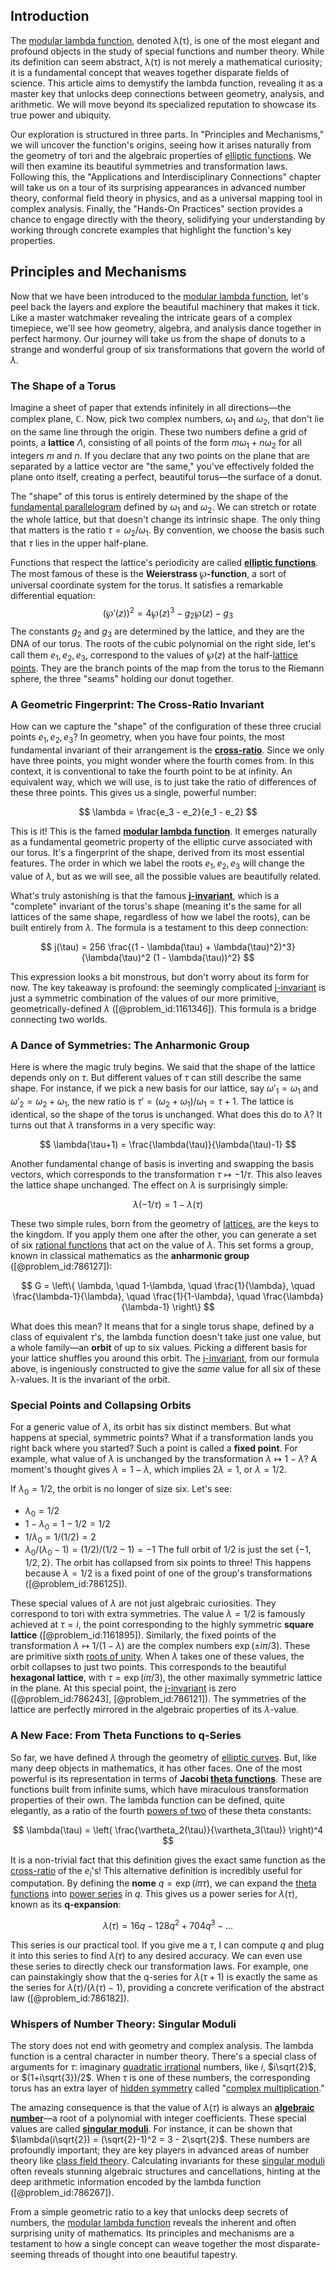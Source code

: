 ## Introduction
The [modular lambda function](@article_id:196484), denoted λ(τ), is one of the most elegant and profound objects in the study of special functions and number theory. While its definition can seem abstract, λ(τ) is not merely a mathematical curiosity; it is a fundamental concept that weaves together disparate fields of science. This article aims to demystify the lambda function, revealing it as a master key that unlocks deep connections between geometry, analysis, and arithmetic. We will move beyond its specialized reputation to showcase its true power and ubiquity.

Our exploration is structured in three parts. In "Principles and Mechanisms," we will uncover the function's origins, seeing how it arises naturally from the geometry of tori and the algebraic properties of [elliptic functions](@article_id:170526). We will then examine its beautiful symmetries and transformation laws. Following this, the "Applications and Interdisciplinary Connections" chapter will take us on a tour of its surprising appearances in advanced number theory, conformal field theory in physics, and as a universal mapping tool in complex analysis. Finally, the "Hands-On Practices" section provides a chance to engage directly with the theory, solidifying your understanding by working through concrete examples that highlight the function's key properties.

## Principles and Mechanisms

Now that we have been introduced to the [modular lambda function](@article_id:196484), let's peel back the layers and explore the beautiful machinery that makes it tick. Like a master watchmaker revealing the intricate gears of a complex timepiece, we'll see how geometry, algebra, and analysis dance together in perfect harmony. Our journey will take us from the shape of donuts to a strange and wonderful group of six transformations that govern the world of $\lambda$.

### The Shape of a Torus

Imagine a sheet of paper that extends infinitely in all directions—the complex plane, $\mathbb{C}$. Now, pick two complex numbers, $\omega_1$ and $\omega_2$, that don't lie on the same line through the origin. These two numbers define a grid of points, a **lattice** $\Lambda$, consisting of all points of the form $m\omega_1 + n\omega_2$ for all integers $m$ and $n$. If you declare that any two points on the plane that are separated by a lattice vector are "the same," you've effectively folded the plane onto itself, creating a perfect, beautiful torus—the surface of a donut.

The "shape" of this torus is entirely determined by the shape of the [fundamental parallelogram](@article_id:173902) defined by $\omega_1$ and $\omega_2$. We can stretch or rotate the whole lattice, but that doesn't change its intrinsic shape. The only thing that matters is the ratio $\tau = \omega_2 / \omega_1$. By convention, we choose the basis such that $\tau$ lies in the upper half-plane.

Functions that respect the lattice's periodicity are called **[elliptic functions](@article_id:170526)**. The most famous of these is the **Weierstrass $\wp$-function**, a sort of universal coordinate system for the torus. It satisfies a remarkable differential equation:
$$
(\wp'(z))^2 = 4\wp(z)^3 - g_2 \wp(z) - g_3
$$
The constants $g_2$ and $g_3$ are determined by the lattice, and they are the DNA of our torus. The roots of the cubic polynomial on the right side, let's call them $e_1, e_2, e_3$, correspond to the values of $\wp(z)$ at the half-[lattice points](@article_id:161291). They are the branch points of the map from the torus to the Riemann sphere, the three "seams" holding our donut together.

### A Geometric Fingerprint: The Cross-Ratio Invariant

How can we capture the "shape" of the configuration of these three crucial points $e_1, e_2, e_3$? In geometry, when you have four points, the most fundamental invariant of their arrangement is the **[cross-ratio](@article_id:175926)**. Since we only have three points, you might wonder where the fourth comes from. In this context, it is conventional to take the fourth point to be at infinity. An equivalent way, which we will use, is to just take the ratio of differences of these three points. This gives us a single, powerful number:

$$
\lambda = \frac{e_3 - e_2}{e_1 - e_2}
$$

This is it! This is the famed **[modular lambda function](@article_id:196484)**. It emerges naturally as a fundamental geometric property of the elliptic curve associated with our torus. It's a fingerprint of the shape, derived from its most essential features. The order in which we label the roots $e_1, e_2, e_3$ will change the value of $\lambda$, but as we will see, all the possible values are beautifully related.

What's truly astonishing is that the famous **[j-invariant](@article_id:180223)**, which is a "complete" invariant of the torus's shape (meaning it's the same for all lattices of the same shape, regardless of how we label the roots), can be built entirely from $\lambda$. The formula is a testament to this deep connection:

$$
j(\tau) = 256 \frac{(1 - \lambda(\tau) + \lambda(\tau)^2)^3}{\lambda(\tau)^2 (1 - \lambda(\tau))^2}
$$

This expression looks a bit monstrous, but don't worry about its form for now. The key takeaway is profound: the seemingly complicated [j-invariant](@article_id:180223) is just a symmetric combination of the values of our more primitive, geometrically-defined $\lambda$ ([@problem_id:1161346]). This formula is a bridge connecting two worlds.

### A Dance of Symmetries: The Anharmonic Group

Here is where the magic truly begins. We said that the shape of the lattice depends only on $\tau$. But different values of $\tau$ can still describe the same shape. For instance, if we pick a new basis for our lattice, say $\omega'_1 = \omega_1$ and $\omega'_2 = \omega_2 + \omega_1$, the new ratio is $\tau' = (\omega_2+\omega_1)/\omega_1 = \tau+1$. The lattice is identical, so the shape of the torus is unchanged. What does this do to $\lambda$? It turns out that $\lambda$ transforms in a very specific way:

$$
\lambda(\tau+1) = \frac{\lambda(\tau)}{\lambda(\tau)-1}
$$

Another fundamental change of basis is inverting and swapping the basis vectors, which corresponds to the transformation $\tau \mapsto -1/\tau$. This also leaves the lattice shape unchanged. The effect on $\lambda$ is surprisingly simple:

$$
\lambda(-1/\tau) = 1 - \lambda(\tau)
$$

These two simple rules, born from the geometry of [lattices](@article_id:264783), are the keys to the kingdom. If you apply them one after the other, you can generate a set of six [rational functions](@article_id:153785) that act on the value of $\lambda$. This set forms a group, known in classical mathematics as the **anharmonic group** ([@problem_id:786127]):

$$
G = \left\{ \lambda, \quad 1-\lambda, \quad \frac{1}{\lambda}, \quad \frac{\lambda-1}{\lambda}, \quad \frac{1}{1-\lambda}, \quad \frac{\lambda}{\lambda-1} \right\}
$$

What does this mean? It means that for a single torus shape, defined by a class of equivalent $\tau$'s, the lambda function doesn't take just one value, but a whole family—an **orbit** of up to six values. Picking a different basis for your lattice shuffles you around this orbit. The [j-invariant](@article_id:180223), from our formula above, is ingeniously constructed to give the *same* value for all six of these λ-values. It is the invariant of the orbit.

### Special Points and Collapsing Orbits

For a generic value of $\lambda$, its orbit has six distinct members. But what happens at special, symmetric points? What if a transformation lands you right back where you started? Such a point is called a **fixed point**. For example, what value of $\lambda$ is unchanged by the transformation $\lambda \mapsto 1-\lambda$? A moment's thought gives $\lambda = 1-\lambda$, which implies $2\lambda=1$, or $\lambda = 1/2$.

If $\lambda_0 = 1/2$, the orbit is no longer of size six. Let's see:
- $\lambda_0 = 1/2$
- $1 - \lambda_0 = 1 - 1/2 = 1/2$
- $1/\lambda_0 = 1/(1/2) = 2$
- $\lambda_0/(\lambda_0-1) = (1/2)/(1/2-1) = -1$
The full orbit of $1/2$ is just the set $\{-1, 1/2, 2\}$. The orbit has collapsed from six points to three! This happens because $\lambda=1/2$ is a fixed point of one of the group's transformations ([@problem_id:786125]).

These special values of $\lambda$ are not just algebraic curiosities. They correspond to tori with extra symmetries. The value $\lambda=1/2$ is famously achieved at $\tau=i$, the point corresponding to the highly symmetric **square lattice** ([@problem_id:1161895]). Similarly, the fixed points of the transformation $\lambda \mapsto 1/(1-\lambda)$ are the complex numbers $\exp(\pm i\pi/3)$. These are primitive sixth [roots of unity](@article_id:142103). When $\lambda$ takes one of these values, the orbit collapses to just two points. This corresponds to the beautiful **hexagonal lattice**, with $\tau = \exp(i\pi/3)$, the other maximally symmetric lattice in the plane. At this special point, the [j-invariant](@article_id:180223) is zero ([@problem_id:786243], [@problem_id:786121]). The symmetries of the lattice are perfectly mirrored in the algebraic properties of its $\lambda$-value.

### A New Face: From Theta Functions to q-Series

So far, we have defined $\lambda$ through the geometry of [elliptic curves](@article_id:151915). But, like many deep objects in mathematics, it has other faces. One of the most powerful is its representation in terms of **Jacobi [theta functions](@article_id:202418)**. These are functions built from infinite sums, which have miraculous transformation properties of their own. The lambda function can be defined, quite elegantly, as a ratio of the fourth [powers of two](@article_id:195834) of these theta constants:

$$
\lambda(\tau) = \left( \frac{\vartheta_2(\tau)}{\vartheta_3(\tau)} \right)^4
$$

It is a non-trivial fact that this definition gives the exact same function as the [cross-ratio](@article_id:175926) of the $e_i$'s! This alternative definition is incredibly useful for computation. By defining the **nome** $q = \exp(i\pi\tau)$, we can expand the [theta functions](@article_id:202418) into [power series](@article_id:146342) in $q$. This gives us a power series for $\lambda(\tau)$, known as its **q-expansion**:

$$
\lambda(\tau) = 16q - 128q^2 + 704q^3 - \dots
$$

This series is our practical tool. If you give me a $\tau$, I can compute $q$ and plug it into this series to find $\lambda(\tau)$ to any desired accuracy. We can even use these series to directly check our transformation laws. For example, one can painstakingly show that the q-series for $\lambda(\tau+1)$ is exactly the same as the series for $\lambda(\tau)/(\lambda(\tau)-1)$, providing a concrete verification of the abstract law ([@problem_id:786182]).

### Whispers of Number Theory: Singular Moduli

The story does not end with geometry and complex analysis. The lambda function is a central character in number theory. There's a special class of arguments for $\tau$: imaginary [quadratic irrational](@article_id:636361) numbers, like $i$, $i\sqrt{2}$, or $(1+i\sqrt{3})/2$. When $\tau$ is one of these numbers, the corresponding torus has an extra layer of [hidden symmetry](@article_id:168787) called "[complex multiplication](@article_id:167594)."

The amazing consequence is that the value of $\lambda(\tau)$ is always an **[algebraic number](@article_id:156216)**—a root of a polynomial with integer coefficients. These special values are called **[singular moduli](@article_id:183409)**. For instance, it can be shown that $\lambda(i\sqrt{2}) = (\sqrt{2}-1)^2 = 3 - 2\sqrt{2}$. These numbers are profoundly important; they are key players in advanced areas of number theory like [class field theory](@article_id:155193). Calculating invariants for these [singular moduli](@article_id:183409) often reveals stunning algebraic structures and cancellations, hinting at the deep arithmetic information encoded by the lambda function ([@problem_id:786267]).

From a simple geometric ratio to a key that unlocks deep secrets of numbers, the [modular lambda function](@article_id:196484) reveals the inherent and often surprising unity of mathematics. Its principles and mechanisms are a testament to how a single concept can weave together the most disparate-seeming threads of thought into one beautiful tapestry.